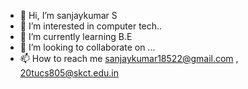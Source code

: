 - 👋 Hi, I’m sanjaykumar S
- 👀 I’m interested in computer tech..
- 🌱 I’m currently learning B.E 
- 💞️ I’m looking to collaborate on ...
- 📫 How to reach me sanjaykumar18522@gmail.com , 20tucs805@skct.edu.in

<!---
sanjay-007-gif/sanjay-007-gif is a ✨ special ✨ repository because its `README.md` (this file) appears on your GitHub profile.
You can click the Preview link to take a look at your changes.
--->

